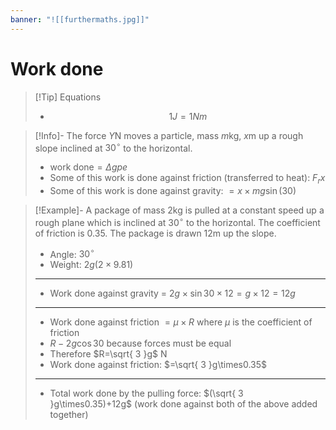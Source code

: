 ```yaml
---
banner: "![[furthermaths.jpg]]"
---
```

# Work done


> [!Tip] Equations 
> - $$1J=1Nm$$

> [!Info]- The force $Y$N moves a particle, mass $m$kg, $x$m up a rough slope inclined at $30^{\circ}$ to the horizontal.
> - $\text{work done}=\Delta gpe$
> - Some of this work is done against friction (transferred to heat): $F_{r}x$ 
> - Some of this work is done against gravity: $=x\times mg\sin(30)$

> [!Example]- A package of mass 2kg is pulled at a constant speed up a rough plane which is inclined at $30^{\circ}$ to the horizontal. The coefficient of friction is $0.35$. The package is drawn 12m up the slope.
> - Angle: $30^{\circ}$
> - Weight: $2g (2\times9.81)$
> ---
> - Work done against gravity = $2g\times \sin30\times12=g\times12=12g$
> ---
> - Work done against friction $= \mu \times R$ where $\mu$ is the coefficient of friction
> - $R-2g\cos30$ because forces must be equal 
> - Therefore $R=\sqrt{ 3 }g$ N
> - Work done against friction: $=\sqrt{ 3 }g\times0.35$
> ---
> - Total work done by the pulling force: $(\sqrt{ 3 }g\times0.35)+12g$ (work done against both of the above added together)

